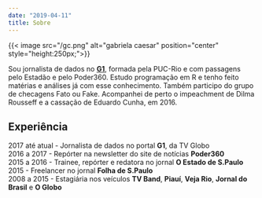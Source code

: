 ```yaml
---
date: "2019-04-11"
title: Sobre
---
```

{{< image src="/gc.png" alt="gabriela caesar" position="center" style="height:250px;">}}

Sou jornalista de dados no [**G1**](https://g1.globo.com), formada pela PUC-Rio e com passagens pelo Estadão e pelo Poder360. Estudo programação em R e tenho feito matérias e análises já com esse conhecimento. Também participo do grupo de checagens Fato ou Fake. Acompanhei de perto o impeachment de Dilma Rousseff e a cassação de Eduardo Cunha, em 2016.

## Experiência     
2017 até atual - Jornalista de dados no portal **G1**, da TV Globo     
2016 a 2017 - Repórter na newsletter do site de notícias **Poder360**     
2015 a 2016 - Trainee, repórter e redatora no jornal **O Estado de S.Paulo**     
2015 - Freelancer no jornal **Folha de S.Paulo**     
2008 a 2015 - Estagiária nos veículos **TV Band**, **Piauí**, **Veja Rio**, **Jornal do Brasil** e **O Globo**      
